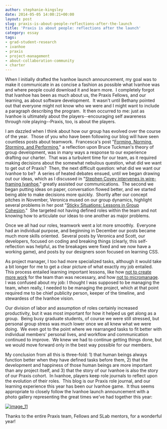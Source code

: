 ```yaml
---
author: stephanie-kingsley
date: 2014-05-05 14:00:21+00:00
layout: post
slug: praxis-is-about-people-reflections-after-the-launch
title: 'Praxis is about people: reflections after the launch'
category: essay
tags:
- grad-student-research
- ivanhoe
- praxis
- project-management
- about-collaboration-community
- charter
---
```


When I initially drafted the Ivanhoe launch announcement, my goal was to make it communicate in as concise a fashion as possible what Ivanhoe was and where people could download it and learn more.  I completely forgot that Ivanhoe has been as much about us, the Praxis Fellows, and our learning, as about software development.  It wasn't until Bethany pointed out that everyone might not know who we were and I might want to include a paragraph describing the program.  It then occurred to me: just as Ivanhoe is ultimately about the players--encouraging self awareness through role playing--Praxis, too, is about the players.

I am dazzled when I think about how our group has evolved over the course of the year.  Those of you who have been following our blog will have seen countless posts about teamwork.  Francesca's post "[Forming, Norming, Storming, and Performing](https://scholarslab.org/grad-student-research/forming-norming-storming-performing/)," a reflection upon Bruce Tuckman's theory of group development, was in many ways a response to our experience drafting our charter.  That was a turbulent time for our team, as it required making decisions about the somewhat nebulous question, what did we want to get out of Praxis?  Then, the next difficult question: what did we want our Ivanhoe to be?  A series of heated debates ensued, until we began drawing out our ideas, which as I discussed in "[Stephen Covey intervenes in wire-framing Ivanhoe](https://scholarslab.org/grad-student-research/stephen-covey-intervenes-in-wire-framing-ivanhoe/)," greatly assisted our communications.  The second we began putting ideas on paper, conversation flowed better, and we started being able to make decisions more quickly.  Shortly after our concept pitches in November, Veronica mused on our group dynamics, highlight several problems in her post "[Sticky Situations: Lessons in Group Cohesion](https://scholarslab.org/grad-student-research/sticky-situations-lessons-group-cohesion/)."  She targeted not having defined roles within the team and not knowing how to articulate our ideas to one another as major problems.

Once we all had our roles, teamwork went a lot more smoothly.  Everyone had an individual purpose, and beginning in December our posts became much more skills oriented.  Several posts by Veronica and Scott, our developers, focused on coding and breaking things (clearly, this self-reflection was helpful, as the breakages were fixed and we now have a working game), and posts by our designers soon focused on learning CSS.

As project manager, I too had more specialized tasks, although it would take a bit longer for me to get a clear picture of what exactly my job entailed.  This process entailed learning important lessons, like how [not to create more work](https://scholarslab.org/grad-student-research/happy-new-year-and-a-few-thoughts-to-begin-it-with/) for the team than was necessary, and how [not to micromanage](https://scholarslab.org/uncategorized/digest-4-on-managing-projects-not-people-reflections-after-a-project-management-crisis/).  I was confused about my job: I thought I was supposed to be managing the team, when really, I needed to be managing the project, which at that point required me to be chief publicity person, keeper of the timeline, and stewardess of the Ivanhoe vision.

Our division of labor and assumption of roles certainly increased productivity, but it was most important for how it helped us get along as a group.  Being busy graduate students, of course we were still stressed, but personal group stress was much lower once we all knew what we were doing.  We even got to the point where we rearranged tasks to fit better with individual members' personal lives, and workflow and communication continued to improve.  We knew we had to continue getting things done, but we would move forward only in the best way possible for our members.

My conclusion from all this is three-fold: 1) that human beings always function better when they have defined tasks before them, 2) that the development and happiness of those human beings are more important than any project itself, and 3) that the story of our Ivanhoe is also the story of our Praxis cohort.  In Ivanhoe, players keep role journals to reflect upon the evolution of their roles.  This blog is our Praxis role journal, and our learning experience this year has been our Ivanhoe game.  It thus seems appropriate to closely follow the Ivanhoe launch announcement with a photo gallery representing the great times we've had together this year:



[![image_11](http://static.scholarslab.org/wp-content/uploads/2014/04/image_11-300x225.jpg)](http://static.scholarslab.org/wp-content/uploads/2014/04/image_11.jpg)

Thanks to the entire Praxis team, Fellows and SLab mentors, for a wonderful year!
